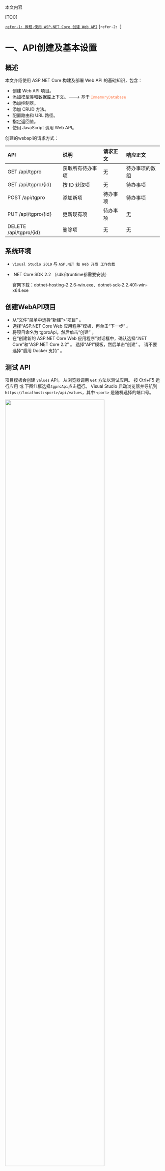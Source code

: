本文内容

[TOC]

[`refer-1: 教程-使用 ASP.NET Core 创建 Web API`](https://docs.microsoft.com/zh-cn/aspnet/core/tutorials/first-web-api?view=aspnetcore-2.1&tabs=visual-studio)
[`refer-2: `]

# 一、API创建及基本设置

## 概述

本文介绍使用 ASP.NET Core 构建及部署 Web API 的基础知识，包含：

- 创建 Web API 项目。
- 添加模型类和数据库上下文。---> 基于 <font color=coral>`InmemoryDatabase`</font>
- 添加控制器。
- 添加 CRUD 方法。
- 配置路由和 URL 路径。
- 指定返回值。
- 使用 JavaScript 调用 Web API。

创建的webapi的请求方式：

| API                    | 说明             | 请求正文 | 响应正文       |
| :--------------------- | :--------------- | :------- | :------------- |
| GET /api/tgpro         | 获取所有待办事项 | 无       | 待办事项的数组 |
| GET /api/tgpro/{id}    | 按 ID 获取项     | 无       | 待办事项       |
| POST /api/tgpro        | 添加新项         | 待办事项 | 待办事项       |
| PUT /api/tgpro/{id}    | 更新现有项       | 待办事项 | 无             |
| DELETE /api/tgpro/{id} | 删除项           | 无       | 无             |



## 系统环境

- `Visual Studio 2019` 与 `ASP.NET 和 Web 开发 工作负载`

- .NET Core SDK 2.2 （sdk和runtime都需要安装）

  官网下载：dotnet-hosting-2.2.6-win.exe、dotnet-sdk-2.2.401-win-x64.exe

## 创建WebAPI项目

- 从“文件”菜单中选择“新建”>“项目” 。
- 选择“ASP.NET Core Web 应用程序”模板，再单击“下一步” 。
- 将项目命名为 tgproApi，然后单击“创建” 。
- 在“创建新的 ASP.NET Core Web 应用程序”对话框中，确认选择“.NET Core”和“ASP.NET Core 2.2” 。 选择“API”模板，然后单击“创建” 。 请不要选择“启用 Docker 支持” 。

## 测试 API

项目模板会创建 `values` API。 从浏览器调用 `Get` 方法以测试应用。
按 Ctrl+F5 运行应用 或 下图红框选择`tgproApi`点击运行。 Visual Studio 启动浏览器并导航到 `https://localhost:<port>/api/values`，其中 `<port>` 是随机选择的端口号。

<div align=left><img src='./img/1.png' width=80%>&nbsp&nbsp <img src='./img/1-1.png', width=80%></div>
## 添加模型类

- 在“解决方案资源管理器” 中，右键单击项目。 选择“添加” > “新建文件夹” 。 将文件夹命名为“Models” 。

- 右键单击“Models” 文件夹，然后选择“添加” > “类” 。 将类命名为 `tgproItem`，然后选择“添加” 。

- 代码如下：

  ```
  using System;
  using System.Collections.Generic;
  using System.Linq;
  using System.Threading.Tasks;
  
  namespace tgproApi.Models
  {
      public class tgproItem
      {
          // Data: 上行传输数据，对应接口id=1, 下行控制数据皆为null: 
          public long Id { get; set; }
          public string Time_domain { get; set; }
          public string Time_envelop { get; set; }
          public string Freq_domain { get; set; }
          public long Freq_xlim_min { get; set; }
          public long Freq_xlim_max { get; set; }
          public string Unbalance { get; set; }
          public long Unbalance_xlim_min { get; set; }
          public long Unbalance_xlim_max { get; set; }
          public string Frequency_rpm { get; set; }
          public string Ub_recom_case { get; set; }
          // control：下行控制流数据，对应接口id=2, 上行数据皆为null
          public long Index_cnc { get; set; }
          public long Index_trial { get; set; }   
          // 0: initial, 1: 0 degree,  2: 180 degree, 3: 90 degree
      }
  }
  ```

  `Id` 属性用作关系数据库中的唯一键。
  模型类可位于项目的任意位置，但按照惯例会使用 Models 文件夹。

## 添加数据库上下文

数据库上下文是为数据模型协调 Entity Framework 功能的主类 。 此类由`Microsoft.EntityFrameworkCore.DbContext` 类派生而来。

- 右键单击“Models” 文件夹，然后选择“添加” > “类” 。 将类命名为 `tgproContext`，然后单击“添加” 。

- 代码如下：

  ```
  using System;
  using System.Collections.Generic;
  using System.Linq;
  using System.Threading.Tasks;
  using Microsoft.EntityFrameworkCore;
  
  namespace tgproApi.Models
  {
      public class tgproContext : DbContext
      {
          public tgproContext(DbContextOptions<tgproContext> options) : base(options)
          {
          }
          
          public DbSet<tgproItem> tgproItems { get; set; }
      }
  }
  ```

## 注册数据库上下文及跨域请求配置

在 ASP.NET Core 中，服务（如数据库上下文）必须向依赖关系注入 (DI)容器进行注册。 该容器向控制器提供服务。

- 将数据库上下文添加到 DI 容器

- 指定数据库上下文将使用内存中数据库

- 配置跨域请求服务，使用命名的策略和中间件的 CORS （同时需在控制器启用CORS应用到定义的API方法）

- 代码如下：

  ```
  using System;
  using System.Collections.Generic;
  using System.Linq;
  using System.Threading.Tasks;
  using Microsoft.AspNetCore.Builder;
  using Microsoft.AspNetCore.Hosting;
  using Microsoft.AspNetCore.HttpsPolicy;
  using Microsoft.AspNetCore.Mvc;
  using Microsoft.Extensions.Configuration;
  using Microsoft.Extensions.DependencyInjection;
  using Microsoft.Extensions.Logging;
  using Microsoft.Extensions.Options;
  using tgproApi.Models;
  using Microsoft.EntityFrameworkCore;
  
  namespace tgproApi
  {
      public class Startup
      {
          public Startup(IConfiguration configuration)
          {
              Configuration = configuration;
          }
  
          public IConfiguration Configuration { get; }
  
          // This method gets called by the runtime. Use this method to add services to the container.
          public void ConfigureServices(IServiceCollection services)
          {
              // 配置跨域 start
              services.AddCors(options =>
              {
                  options.AddPolicy("any", builder =>
                  {
                      builder.AllowAnyOrigin()        // 允许任何来源的主机访问
                      .AllowAnyMethod()
                      .AllowAnyHeader()
                      .AllowCredentials();            // 指定处理 cookie (目前还不知道有什么用)
                  });
              });
              // 配置跨域 end
  
              // 注册InmemoryDatabase 服务 start
              services.AddDbContext<tgproContext>(opt => opt.UseInMemoryDatabase("DataList"));
              // 注册 InmemoryDatabase 服务  end
              services.AddMvc().SetCompatibilityVersion(CompatibilityVersion.Version_2_2);
          }
  
          // This method gets called by the runtime. Use this method to configure the HTTP request pipeline.
          public void Configure(IApplicationBuilder app, IHostingEnvironment env)
          {
              if (env.IsDevelopment())
              {
                  app.UseDeveloperExceptionPage();
              }
              else
              {
                  // The default HSTS value is 30 days. You may want to change this for production scenarios, see https://aka.ms/aspnetcore-hsts.
                  app.UseHsts();
              }
  
              // 使用跨域 start  UseCors 必须在UseMvc 之前调用
              app.UseCors("any");
              // 使用跨域 end
  
              //app.UseHttpsRedirection();       // 需要注释掉，不注释掉的话会重定向 https，不需要安全验证 用 http即可
              app.UseMvc();
          }
      }
  }
  ```

## 添加控制器并定义方法

- 右键单击 Controllers 文件夹。

- 选择“添加”>“新项” 。

- 在“添加新项”对话框中，选择“API 控制器类” (`API Contriller Class`)模板 。

- 将类命名为 tgproController，然后选择“添加” 。

- 方法定义及跨域策略启用代码如下：

  ```
  using System;
  using System.Collections.Generic;
  using System.Linq;
  using System.Threading.Tasks;
  using tgproApi.Models;
  using Microsoft.AspNetCore.Cors;
  using Microsoft.EntityFrameworkCore;
  using Microsoft.AspNetCore.Mvc;         // using 后 controller才能继承 ControllerBase
  
  namespace tgproApi.Controllers
  {
      // Controller 设置方法跨域 start
      [EnableCors("any")]
      // Controller 设置方法跨域 end
  
      // 设置路由 start
      [Route("api/[controller]")]
      [ApiController]
      // 设置路由 end
      public class tgproController : ControllerBase
      {
          private readonly tgproContext _context;
  
          public tgproController(tgproContext context)
          {
              _context = context;
  
              if (_context.tgproItems.Count() == 0)
              {
                  // Create a new TodoItem if collection is empty,which means you can't delete all TodoItems.
                  _context.tgproItems.Add(new tgproItem { update_status = 0 , Api_type = "data_flow"});
                  _context.tgproItems.Add(new tgproItem { Api_type = "control_flow" });
                  _context.SaveChanges();
              }
          }
  
          // Get:api/tgpro
          [HttpGet]
          public async Task<ActionResult<IEnumerable<tgproItem>>> GettgproItems()
          {
              return await _context.tgproItems.ToListAsync();
          }
  
          // Get: api/tgpro/5
          [HttpGet("{id}")]
          public async Task<ActionResult<tgproItem>> GettgproItem(long id)
          {
              var tgproItem = await _context.tgproItems.FindAsync(id);
              if (tgproItem == null)
              {
                  return NotFound();
              }
              return tgproItem;
          }
  
          // POST: api/tgpro
          [HttpPost]
          public async Task<ActionResult<tgproItem>> PosttgproItem(tgproItem item)
          {
              _context.tgproItems.Add(item);
              await _context.SaveChangesAsync();
              return CreatedAtAction(nameof(tgproItem), new { id = item.Id }, item);
          }
  
          // PUT: api/tgpro/5
          [HttpPut("{id}")]
          public async Task<IActionResult> PuttgproItem(long id, tgproItem item)
          {
              if (id != item.Id)
              {
                  return BadRequest();
              }
              _context.Entry(item).State = EntityState.Modified;
              await _context.SaveChangesAsync();
              return NoContent();
          }
  
          // DELETE: api/tgpro/5
          [HttpDelete("{id}")]
          public async Task<IActionResult> DeletetgproItem(long id)
          {
              var tgproItem = await _context.tgproItems.FindAsync(id);
  
              if (tgproItem == null)
              {
                  return NotFound();
              }
              _context.tgproItems.Remove(tgproItem);
              await _context.SaveChangesAsync();
              return NoContent();
          }
      }
  }
  ```

## jQuery测试：使用ajax函数调用接口(后续补代码)

抽空补

# 二、启动webapi方式对比

通过vs启动webapi有几种不同方式，可以通过本地项目启动，也可以通过IIS Express启动，还可以将webapi部署至IIS服务器启动。

- 若ip属于自动获取的ip，ip变更之后设置了固定ip地址的地方需要相应地更改

## 1）设置本机项目启动，并 localhost:port 访问为  ip:port 访问

- 如下图，1处右键，在弹出界面2处选择`调试`, 在4处选择 `tgpro` 和 `项目`， 更改3处的`localhost`为本机`ip`, 保存

  <div align=center><img src='./img/3.png' width=80%></div>

- 也可追加localhost访问，在应用URL中添加`http://localhost:5000;`,即可localhost访问，也可ip访问，如下：

  ```
  "applicationUrl": "https://192.168.1.17:5001;http://192.168.1.17:5000;http://localhost:5000;"
  ```

  <div align=center><img src='./img/111.png' width=80%> </div>

- 运行程序，弹出界面如下图上，监听的地址已经由 `localhost`变更为 `本机ip`；同时`launchSettings.json`文件中的`tgproApi`的`applicationUrl`也相应地变更为`本机ip`

  注: 1)  运行程序要选择下图下中最上方的`tgproApi`，而不是选择 `IIS Express`

  ​      2) `API`连接必须先<font color=coral>启动`tgpro`项目</font>（部署到服务器后不用启动项目即可连接`API`） 

  <div align=center><img src='./img/4.png' width=80%>  <img src='./img/4-1.png' width=80%></div>
在浏览器中输入`http://192.168.1.17:5000/api/tgpro`, 内容如下图
  
<div align=center><img src='./img/4-2.png' width=80%></div>

## 2）设置IIS Express启动，且允许ip地址访问

<font color=coral>IIS Exress默认只支持localhost访问，不支持ip访问</font>
项目属性界面默认设置如下图：

<div align=center><img src='./img/8.png' width=90%> </div>
点击1处启动程序，运行结果如下图所示，启用了ssl，且只能用localhost访问，ip访问失败（IIS Express默认只支持localhost访问）：

<div align=center><img src='./img/8-1.png' width=80%> </div>
查看`~\.vs\dataflowApi\config`中对`applicationhost.config`中的`<site>`绑定信息，如下：

```
<bindings>
    <binding protocol="http" bindingInformation="*:54325:localhost" />
    <binding protocol="https" bindingInformation="*:44302:localhost" />
</bindings>
```

更改3处localhost为ip地址如192.168.1.17，运行结果如下图，说明IIS Express设置ip访问不能仅仅在这里替换（注：此时若再替换回localhost，点击IIS Express启动程序，仍会出现下图错误，需重启程序后才能正常访问）：

<div align=center><img src='./img/8-2.png' width=35%> </div>
下面讨论如何设置IIS Express实现ip访问。`~\.vs\dataflowApi\config`中对`applicationhost.config`进行设置。
	1）首先取消掉SSL, 只采用 http 访问，运行后访问端口就不再是上文途中的 `44302`(https对应端口), 而是`54325`(http对应端口)。对应地，`launchSettings.json`文件中的`sslport`更新为了`0："sslPort": 0`；`~\.vs\dataflowApi\config`中对`applicationhost.config`中的`<site>`绑定信息变更为如下所示：

```
<bindings>
	<binding protocol="http" bindingInformation="*:54325:localhost" />
</bindings>
```

​	2）更改`~\.vs\dataflowApi\config`中对`applicationhost.config`中`<bindings>`内容再追加一条ip设置的bingding,如下（更改`applicationhost.config`文件，vs中的`launchSettings.json`中的信息不变）。此时直接`IIS Express`启动仍会出现“无法连接到web服务器”的错误，原因（下文有介绍）在于<font color=coral>`IIS Express`绑定了`IP`访问属于需要管理员权限的特例之一</font>。关闭vs后重新以<font color=coral>管理员身份打开并启动</font>>，结果如下图所示：

```
<bindings>
    <binding protocol="http" bindingInformation="*:54325:localhost" />
    <binding protocol="http" bindingInformation="*:54325:192.168.1.17" />	<!-- 改为自己的ip -->
</bindings>
```

<div align=center><img src='./img/8-3.png' width=90%></div>


## 3）API发布及IIS服务器部署

- IIS服务器部署后，网站一直处于静默启动状态，不需要每次启动程序运行(IIS Express需要每次以管理员身份启动程序)，若关闭网站，需在IIS管理器建立的站点主页关闭或重启。
- `webapi`接口内容写好后，右键解决方案，调试界面的 `启用SSL`勾选掉，不采用https协议，http即可；

<div align=center><img src='./img/10-1.png' width=80%></div>
- 发布WebApi

  右键解决方案，选择 `发布`， 如图下图左，点击`发布`， 弹出图右界面，选择 `文件系统`， 目标位置为发布的地址，可以本地自行设置路径如`E:\publish`，点击`下一页`, 设置目标框架`netcoreapp2.2`， 目标运行时为`可移植`， 点击 `保存`，直接`发布`即可。

  <div align=center><img src='./img/7-9.png' width=45%> <img src='./img/7-10.png' width=45%></div>
或者，本地新建好待发布的路径，以`dotnet pulish ...`命令发布, 详细发布命令的参数及命令如下图所示：
  
- ` dotnet publish [选项] <PROJECT>`
  
  - ` -o, --output <OUTPUT_DIR> `            要放置已发布项目的输出目录
    -  `-f, --framework <FRAMEWORK>`           要发布的目标框架。必须在项目文件中指定目标框架
    - `-c, --configuration <CONFIGURATION> `  要发布的配置。大多数项目的默认值是 "Debug"
  
- `command: `
  
  `dotnet publish -o E:\publish -f netcoreapp2.2 -c Release D:\dataflowApi\dataflowApi.sln`
  
<div align=center><img src='./img/10-2.png' width=100%> </div>

- IIS部署

  控制面板\系统和安全\管理工具  --> 双击`Internet Information Services (IIS)管理器`

  - 查看 `模块` 中是否存在 `AspNetCoreModuleV2`和 `AspNetCoreModuleV`, 没有的话说明环境未安装好，需要自行安装

  - 如下图，右键红框，选择  添加网站

    <div align=center><img src='./img/7-2.png' width=70%> </div>

  - 弹出界面，如下图，网站名称自拟，<font color=coral>物理路径选择 发布路径</font>, IP可以不填(以本机ip访问)，端口不适用默认端口，自己设置如`6666`； 

    <div align=center><img src='./img/7-3.png' width=50%></div>
(这一步可省略，但还是建议设置以获得对publish目录的访问权限) 点击 `测试设置` 如下图左图，`授权`最好设置获得对物理路径的访问权限, 设置如下图右图，设置特殊用户，弹出界面中设置PC的账户和密码，再回看`测试设置`是否具有访问权限， 设置ok后点击`确定`
    
<div align=center><img src='./img/7-4.png' width=50%><img src='./img/7-5.png' width=44%> </div>
    设置好的站点如图所示
    
    <div align=center><img src='./img/7-6.png' width=70%></div>

  - 点击 `应用程序池`， 如下图，选中新建的站点并点击基本设置，设置 `.NET CLR版本`为 <font color=coral>无托管代码</font>, 确定

    <div align=center><img src='./img/7-7.png' width=70%></div>


### **!! key !!**  解决IIS无法识别PUT和DELETE接口方法的问题

[`refer1: <让IIS7和IIS6识别PUT和DELETE请求>`](https://www.cnblogs.com/gudi/p/6721704.html))
[`refer2: <Asp.Net Core IIS发布后PUT、DELETE请求错误405.0 - Method Not Allowed 因为使用了无效方法(HTTP 谓词)>`](https://blog.csdn.net/zyh444/article/details/82886864)

​	`webapi`在IIS服务器部署好之后，测试定义的四种接口方法`GET POST PUT DELETE`,发现只有`GET POST`两种方法有效，`PUT DELETE`两种方法无效，网上查询后才知道<font color=coral>目前`IIS`配置默认不支持`PUT`和`DELETE`的谓词</font>, 详细分析可以参考 refer1 个 refer2 两篇博文, 解决方案也都有陈述。
​	本文采用的解决方法如下：

 - 修改 发布后的 `web.config`文件，去除`WebDAVModule`，代码如下，然后`IIS`管理器站点重新启动（IIS部署后网站的停止/重新启动都需要在IIS管理器中实现）：

   ```
       <modules runAllManagedModulesForAllRequests="true">  
         <remove name="WebDAVModule" />  
       </modules>  
   ```

   `web.config`文件完整代码如下，<!-- remove webdev ：start -->和<!-- remove webdev : end -->之间是添加的代码：

   ```
   <?xml version="1.0" encoding="utf-8"?>
   <configuration>
     <location path="." inheritInChildApplications="false">
       <system.webServer>
   	  <!-- remove webdev ：start -->
   	  <modules runAllManagedModulesForAllRequests="true">  
           <remove name="WebDAVModule" />  
         </modules>  
   	  <!-- remove webdev : end -->
         <handlers>
           <add name="aspNetCore" path="*" verb="*" modules="AspNetCoreModuleV2" resourceType="Unspecified" />
         </handlers>
         <aspNetCore processPath="dotnet" arguments=".\dataflowApi.dll" stdoutLogEnabled="false" stdoutLogFile=".\logs\stdout" hostingModel="InProcess" />
       </system.webServer>
     </location>
   </configuration>
   <!--ProjectGuid: 82415831-6068-4df4-ae91-d53e345bba89-->
   ```

- 重新启动站点后，测试`webapi`，可以实现`PUT`和`DELETE`方法。

# 三、IIS与IIS Express的区别

[`refer for IIS Express <IIS Express 总结>`](<https://www.cnblogs.com/xcsn/p/8232664.html>)

## 1）IIS Express和IIS

IIS Express源于IIS 7及以上，支持IIS的核心特性，但有一些关键区别。一个重要的区别是工作进程的管理.
	在<font color=coral>IIS</font>，**Windows进程激活服务（Windows Process Activation Service【WAS】）**是<font color=coral>静默激活和停用的Web应用程序，用户没有直接控制</font>。
	在<font color=limegreen>IIS Express</font>>中，不存在WAS，<font color=limegreen>用户可完全控制应用程序的激活和停用</font>>。启动后在系统托盘中显示，已经运行的网站可以手动去启用和停止。Hostable Web Core (HWC)是一个IIS API，可用来编写独立的Web服务器，但不被WAS管理。IIS Express被设计为在HWC上的一个壳。

IIS启动和IIS Express启动程序的主要区别（详细对比见下文中表格）
1、进程模型
	IIS采用Windows Process Activation Service (WAS) 自动管理已设置的网站。启动的网站需要进入IIS管理器中建立的网站主页右侧栏 管理网站 中进行 重新启动/启动/停止 的操作，若未IIS中手动停止网站，则网站一直运行中，对于接口而言，运行中可一直传输数据；
	IIS Express由用户加载或终止网站。需vs中手动以IIS启动运行程序 或采用命令行启动，启动的网站在系统托盘中可以停止/启动；
	若要求接口一直静默运行，可以采用IIS (采用IIS Express需要vs软件或命令行启动并保持运行接口程序， IIS部署后则无需操作vs，网站处于静默运行中即可)

2、访问方式
	IIS支持本地和ip访问
	IIS Express 默认只支持本地连接，不能用ip去访问（通过修改默认配置文件实现ip访问）。
	隐藏文件目录.vs 下面 config 文件夹中的“applicationhost.config” 文件，找到<site> 将bindings\binding[@bindingInformation]端口号后方的localhost改成“*” ；*
	*测试完成后可以使用 netsh http delete urlacl url=http://*:{端口号}/ 关闭外部连接

3、权限
IIS启动需要管理员权限
IIS Express启动一般情况下不需要管理员权限

| **Area**                                  | **IIS**                                                      | **IIS Express**                                              |
| :---------------------------------------- | :----------------------------------------------------------- | :----------------------------------------------------------- |
| 发布机制                                  | 与操作系统一起发布                                           | 可独立发布，内含与WebMatrix，但可分开安装                    |
| 支持的Windows版 本                        | Windows Vista and Windows 7的特定版本，Windows Server 2003, 2008 and 2008 R2及以上的大多数操作系统 | Windows XP, Vista, Windows 7所有版本，Windows Server 2008 and 2008 R2及以上所有版本 |
| 支持的.NET Framework                      | v2.0 SP1以上                                                 | v2.0 SP1 以上或更新版本(需要.NET 4.0).                       |
| 支持的程序设计语言                        | 传统ASP, ASP.NET和PHP                                        | 传统ASP, ASP.NET和PHP                                        |
| <font color=coral>进程模型</font>         | Windows Process Activation Service (WAS) 自动管理已设置的网站 | 由用户加载或终止网站                                         |
| Hosted WebCore (或Hostable Web Core) 支持 | 支持                                                         | 支持. IIS Express已实现为HWC的上层应用.                      |
| 支持的协议                                | HTTP, FTP, WebDAV, HTTPS, 与WCF (包括基于TCP, Named Pipes和MSMQ) | HTTP, HTTPS, 与基于 HTTP的WCF                                |
| 支持非系统管理员模式                      | WAS必须以系统管理员权限运行                                  | 标准用户即可执行大多数工作.                                  |
| <font color=coral>支持多开发者</font>     | 不支持                                                       | <font color=coral>Yes</font>. 配置文件、设置、Web content都是基于每用户自己维护 |
| Visual Studio 支持                        | Yes                                                          | VS 2010 SP1以上，VS 2008 可手动配置                          |
| 运行时的扩展                              |                                                              | URL Rewrite 与FastCGI。 IIS Express已内置                    |
| 管理工具                                  | IIS Manager, appcmd.exe                                      | Appcmd.exe                                                   |
| 系统托盘                                  | None                                                         | Yes                                                          |
| 内建的IIS 模块（验证、授权、压缩等功能）  | Yes                                                          | Yes                                                          |

## 2）IIS Express需要管理员权限的情况

IIS Express设计是为了避免需要管理员权限就能完成大部分操作的，但是个别情况下它会要需要管理员权限才能运行。这类的限制包括：

 - 绑定到了保留的端口（通常位于1024以下的端口，如80、88、443等）；
- 没有绑定localhost，而是<font color=coral>绑定了域名或其它内容</font>>；
- 使用了HTTPS，但是端口不在44300-44399范围内；
- 使用了自己的SSL证书的HTTPS

```
# IIS部分Site详细配置
<bindings>
    <!-- binding站点绑定信息  protocol有http和https两种   bindingInformation指定绑定具体信息 :8080:localhost=>:端口:主机名" -->
    <binding protocol="http" bindingInformation=":8080:localhost" />
    <!-- 同一个网站绑定多个端口 -->
    <binding protocol="http" bindingInformation=":8899:localhost" />
    <!-- 通常在IIS发布的网站 用localhost 也一定可以用127.0.01访问 但是这里不行，必须手工绑定 -->
    <binding protocol="http" bindingInformation=":8080:127.0.0.1" />
    <!-- 局域网对应的IP地址也是需要自己绑定的  局域网其他用户才能通过ip访问-->
    <binding protocol="http" bindingInformation=":8080:192.168.230.128" />
</bindings>
```

# 四、docker跨平台部署webapi

## 1）系统环境

- `windows`系统开发的`webapi`通过`Docker`部署到`ubuntu/CentOS`系统, 本文部署在`ubuntu`系统的`docker`下

## 2）ubuntu系统docker中部署webapi

- `windows`系统中创建`webapi`， 并在`Program.cs`中添加`UseUrls("http://*:5555")`(docker中端口映射 宿主主机：docker容器 -- 51113:5555)

  ```
  using System;
  using System.Collections.Generic;
  using Microsoft.AspNetCore;
  using Microsoft.AspNetCore.Hosting;
  
  namespace demoApi
  {
      public class Program
      {
          public static void Main(string[] args)
          {
              CreateWebHostBuilder(args).Build().Run();
          }
  
          public static IWebHostBuilder CreateWebHostBuilder(string[] args) =>
              WebHost.CreateDefaultBuilder(args)
                  .UseUrls("http://*:5555")
                  .UseStartup<Startup>();
      }
  }
  ```

- 参照`《docker_tips.md》中<演示案例：demo>:` 进行`ubuntu`系统中的`.dll`测试

- ubuntu中docker镜像创建

  进入相应的文件根目录，创建`Dockerfile`文件，内容如下：

  ```
  # 基于microsoft/dotnet:latest构建Docker Image
  FROM microsoft/dotnet:latest
   
  # 进入docker中的/usr/local/src目录
  RUN cd /usr/local/src
   
  # 创建DockerWebAPI目录
  RUN mkdir DockerTgWebAPI
   
  # 设置工作路径
  WORKDIR /usr/local/src/DockerTgWebAPI
   
  # 将当前文件夹下的所有文件全部复制到工作目录
  COPY *.* ./
   
  # 向外界暴露5000端口
  EXPOSE 5000
   
  # 执行dotnet xxxx.dll命令: xxxx.dll是webapi发布后生成的.dll文件
  CMD ["dotnet", "dockerdataflowApi.dll"]
  ```

  <font color=coral>注意</font>：

  - 上述模板依赖于 `microsoft/dotnet`镜像，若单独安装，命令为:<font color=coral> `docker pull microsoft/dotnet`</font>
  - **可以先不安装**，<font color=coral>`docker build`的时候会自动安装`Dockerfile`中`FROM`后的镜像</font>（该镜像未提前安装的情况下）。有了`Docker dotnet`镜像，无需再额外折腾`dotnet sdk`的安装，镜像自带。

- 创建镜像

  ```
  docker build -t dockerapi/tgdataflow .  			# 创建镜像
  ```

<div align=center><img src='./img/12.png' width=50%></div>
- 创建容器并启动接口（宿主主机的51113端口映射到容器的5555接口）

  ```
  docker run -it -p 51113:5555 --name apitg dockerapi/tgdataflow
  ```

  <div align=center><img src='./img/12-1.png' width=90%> </div>

- 测试接口

  ```
  curl http://192.168.1.85:51113/api/values
  ```

  <div align=center><img src='./img/12-2.png' width=80%> </div>

- docker中开启了`apitg`容器后，如果不主动停止，则会一直处于开启状态，同一个网段内其他主机可以访问接口。
  可以通过命令`docker ps` 查看正在运行中的容器

  <div align=center><img src='./img/12-3.png' width=90%> </div>

## 3）Docker镜像迁移

将Docker 放置到其他机器运行很简单，直接保存镜像，然后复制镜像到其他机器，然后使用docker 命令load 既可。

```
docker save dockerapi/tgdataflow > tgdataflow.tar 	# 将镜像保存为tar压缩文件
```

将`tgdataflow.tar`复制到其他机器中，然后加载命令：

```
docker load < tgdataflow.tar
```

然后就可以使用`docker run` 运行程序了，无需关心程序需要哪些依赖。



# 五、基于 redis 存储的webapi

## 1）redis 基础

参考 `redis_notes.md`

## 2）搭建基于redis存储的webapi













































